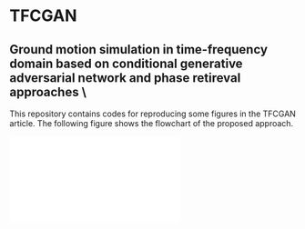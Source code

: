 # TFCGAN
## Ground motion simulation in time-frequency domain based on conditional generative adversarial network and phase retireval approaches \\

This repository contains codes for reproducing some figures in the TFCGAN article. The following figure shows the flowchart of the proposed approach. 

![](./fig/Flowchart.pdf)


